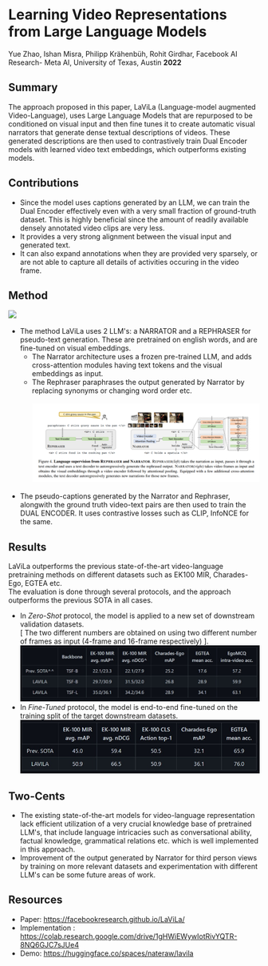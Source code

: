 # Learning Video Representations from Large Language Models

Yue Zhao, Ishan Misra, Philipp Krähenbüh, Rohit Girdhar, Facebook AI Research- Meta AI, University of Texas, Austin
**2022**
## Summary

The approach proposed in this paper, LaViLa (Language-model augmented Video-Language), uses Large Language Models that are repurposed to be conditioned on visual input 
and then fine tunes it to create automatic visual narrators that generate dense textual descriptions of videos. 
These generated descriptions are then used to contrastively train Dual Encoder models with learned video text embeddings, which outperforms existing models.

## Contributions

- Since the model uses captions generated by an LLM, we can train the Dual Encoder effectively even with a very small fraction of ground-truth dataset.
This is highly beneficial since the amount of readily available densely annotated video clips are very less.
- It provides a very strong alignment between the visual input and generated text.
- It can also expand annotations when they are provided very sparsely, or are not able to capture all details of activities occuring in the video frame.

## Method
<img src="../images/lavila_ego4d.gif"> <br>
- The method LaViLa uses 2 LLM's: a NARRATOR and a REPHRASER for pseudo-text generation. These are pretrained on english words, and are fine-tuned on visual embeddings.
  - The Narrator architecture uses a frozen pre-trained LLM, and adds cross-attention modules having text tokens and the visual embeddings as input.
  - The Rephraser paraphrases the output generated by Narrator by replacing synonyms or changing word order etc. <br> <br>
<img src='../images/lavila_narrator.png'> <br> <br>
- The pseudo-captions generated by the Narrator and Rephraser, alongwith the ground truth video-text pairs are then used to train the DUAL ENCODER. 
It uses contrastive losses such as CLIP, InfoNCE for the same.

## Results
LaViLa outperforms the previous state-of-the-art video-language pretraining methods on different datasets such as EK100 MIR, Charades-Ego, EGTEA etc. <br>
The evaluation is done through several protocols, and the approach outperforms the previous SOTA in all cases.
- In *Zero-Shot* protocol, the model is applied to a new set of downstream validation datasets.<br> 
[ The two different numbers are obtained on using two different number of frames as input (4-frame and 16-frame respectively) ].
<img src='../images/lavila_zs.jpeg'> <br>
- In *Fine-Tuned* protocol, the model is end-to-end fine-tuned on the training split of the target downstream datasets.
<img src='../images/lavila_ft.jpeg'> <br>

## Two-Cents

- The existing state-of-the-art models for video-language representation lack efficient utilization of a very crucial knowledge base of pretrained LLM's, that include 
language intricacies such as conversational ability, factual knowledge, grammatical relations etc. which is well implemented in this approach.
- Improvement of the output generated by Narrator for third person views by training on more relevant datasets and experimentation with different LLM's can be some future areas of work.

## Resources
- Paper: https://facebookresearch.github.io/LaViLa/
- Implementation : https://colab.research.google.com/drive/1gHWiEWywIotRivYQTR-8NQ6GJC7sJUe4
- Demo: https://huggingface.co/spaces/nateraw/lavila